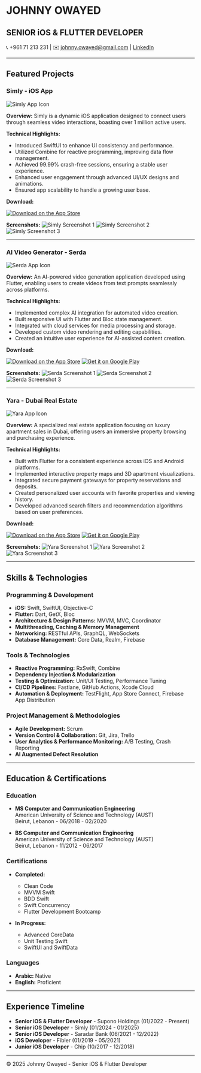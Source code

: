 # JOHNNY OWAYED
## SENIOR iOS & FLUTTER DEVELOPER

📞 +961 71 213 231 | ✉️ [johnny.owayed@gmail.com](mailto:johnny.owayed@gmail.com) | [LinkedIn](https://www.linkedin.com/in/johnnyowayed/)

---

## Featured Projects

### Simly - iOS App

![Simly App Icon](./assets/simly/icon.png)

**Overview:**
Simly is a dynamic iOS application designed to connect users through seamless video interactions, boasting over 1 million active users.

**Technical Highlights:**
- Introduced SwiftUI to enhance UI consistency and performance.
- Utilized Combine for reactive programming, improving data flow management.
- Achieved 99.99% crash-free sessions, ensuring a stable user experience.
- Enhanced user engagement through advanced UI/UX designs and animations.
- Ensured app scalability to handle a growing user base.

**Download:**

[![Download on the App Store](https://tools.applemediaservices.com/api/badges/download-on-the-app-store/black/en-us?size=250x83)](#)

**Screenshots:**
![Simly Screenshot 1](./assets/simly/screenshot1.png)
![Simly Screenshot 2](./assets/simly/screenshot2.png)
![Simly Screenshot 3](./assets/simly/screenshot3.png)

---

### AI Video Generator - Serda

![Serda App Icon](./assets/ai-video-generator/icon.png)

**Overview:**
An AI-powered video generation application developed using Flutter, enabling users to create videos from text prompts seamlessly across platforms.

**Technical Highlights:**
- Implemented complex AI integration for automated video creation.
- Built responsive UI with Flutter and Bloc state management.
- Integrated with cloud services for media processing and storage.
- Developed custom video rendering and editing capabilities.
- Created an intuitive user experience for AI-assisted content creation.

**Download:**

[![Download on the App Store](https://tools.applemediaservices.com/api/badges/download-on-the-app-store/black/en-us?size=250x83)](#)
[![Get it on Google Play](https://play.google.com/intl/en_us/badges/static/images/badges/en_badge_web_generic.png)](#)

**Screenshots:**
![Serda Screenshot 1](./assets/ai-video-generator/screenshot1.png)
![Serda Screenshot 2](./assets/ai-video-generator/screenshot2.png)
![Serda Screenshot 3](./assets/ai-video-generator/screenshot3.png)

---

### Yara - Dubai Real Estate

![Yara App Icon](./assets/yara/icon.png)

**Overview:**
A specialized real estate application focusing on luxury apartment sales in Dubai, offering users an immersive property browsing and purchasing experience.

**Technical Highlights:**
- Built with Flutter for a consistent experience across iOS and Android platforms.
- Implemented interactive property maps and 3D apartment visualizations.
- Integrated secure payment gateways for property reservations and deposits.
- Created personalized user accounts with favorite properties and viewing history.
- Developed advanced search filters and recommendation algorithms based on user preferences.

**Download:**

[![Download on the App Store](https://tools.applemediaservices.com/api/badges/download-on-the-app-store/black/en-us?size=250x83)](#)
[![Get it on Google Play](https://play.google.com/intl/en_us/badges/static/images/badges/en_badge_web_generic.png)](#)

**Screenshots:**
![Yara Screenshot 1](./assets/yara/screenshot1.png)
![Yara Screenshot 2](./assets/yara/screenshot2.png)
![Yara Screenshot 3](./assets/yara/screenshot3.png)

---

## Skills & Technologies

### Programming & Development
- **iOS:** Swift, SwiftUI, Objective-C
- **Flutter:** Dart, GetX, Bloc
- **Architecture & Design Patterns:** MVVM, MVC, Coordinator
- **Multithreading, Caching & Memory Management**
- **Networking:** RESTful APIs, GraphQL, WebSockets
- **Database Management:** Core Data, Realm, Firebase

### Tools & Technologies
- **Reactive Programming:** RxSwift, Combine
- **Dependency Injection & Modularization**
- **Testing & Optimization:** Unit/UI Testing, Performance Tuning
- **CI/CD Pipelines:** Fastlane, GitHub Actions, Xcode Cloud
- **Automation & Deployment:** TestFlight, App Store Connect, Firebase App Distribution

### Project Management & Methodologies
- **Agile Development:** Scrum
- **Version Control & Collaboration:** Git, Jira, Trello
- **User Analytics & Performance Monitoring:** A/B Testing, Crash Reporting
- **AI Augmented Defect Resolution**

---

## Education & Certifications

### Education
- **MS Computer and Communication Engineering**  
  American University of Science and Technology (AUST)  
  Beirut, Lebanon - 06/2018 - 02/2020

- **BS Computer and Communication Engineering**  
  American University of Science and Technology (AUST)  
  Beirut, Lebanon - 11/2012 - 06/2017

### Certifications
- **Completed:**
  - Clean Code
  - MVVM Swift
  - BDD Swift
  - Swift Concurrency
  - Flutter Development Bootcamp

- **In Progress:**
  - Advanced CoreData
  - Unit Testing Swift
  - SwiftUI and SwiftData

### Languages
- **Arabic:** Native
- **English:** Proficient

---

## Experience Timeline

- **Senior iOS & Flutter Developer** - Supono Holdings (01/2022 - Present)
- **Senior iOS Developer** - Simly (01/2024 - 01/2025)
- **Senior iOS Developer** - Saradar Bank (06/2021 - 12/2022)
- **iOS Developer** - Fibler (01/2019 - 05/2021)
- **Junior iOS Developer** - Chip (10/2017 - 12/2018)

---

© 2025 Johnny Owayed - Senior iOS & Flutter Developer

